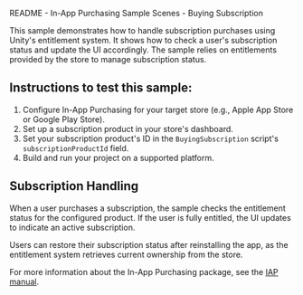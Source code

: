 README - In-App Purchasing Sample Scenes - Buying Subscription

This sample demonstrates how to handle subscription purchases using Unity's entitlement system.
It shows how to check a user's subscription status and update the UI accordingly.
The sample relies on entitlements provided by the store to manage subscription status.

## Instructions to test this sample:

1. Configure In-App Purchasing for your target store (e.g., Apple App Store or Google Play Store).
2. Set up a subscription product in your store's dashboard.
3. Set your subscription product's ID in the `BuyingSubscription` script's `subscriptionProductId` field.
4. Build and run your project on a supported platform.

## Subscription Handling

When a user purchases a subscription, the sample checks the entitlement status for the configured product.
If the user is fully entitled, the UI updates to indicate an active subscription.

Users can restore their subscription status after reinstalling the app,
as the entitlement system retrieves current ownership from the store.

For more information about the In-App Purchasing package, see the [IAP manual](https://docs.unity.com/ugs/en-us/manual/iap/manual/overview).
